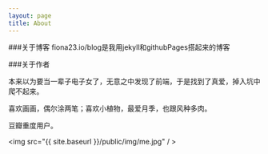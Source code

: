 ```yaml
---
layout: page
title: About
---
```

###关于博客
fiona23.io/blog是我用jekyll和githubPages搭起来的博客

###关于作者

本来以为要当一辈子电子女了，无意之中发现了前端，于是找到了真爱，掉入坑中爬不起来。  

喜欢画画，偶尔涂两笔；喜欢小植物，最爱月季，也跟风种多肉。  

豆瓣重度用户。  



<img src="{{ site.baseurl }}/public/img/me.jpg" / >

